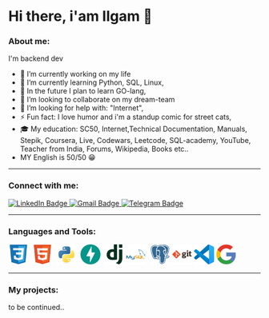 <h1>Hi there, i'am Ilgam 👋</h1>


<h3>About me:</h3> 
    <p>I'm backend dev</p> 
   
  - 🔭 I’m currently working on my life 
  - 🌱 I’m currently learning Python, SQL, Linux, 
  - 📖 In the future I plan to learn GO-lang, 
  - 👯 I’m looking to collaborate on my dream-team
  - 🤔 I’m looking for help with:  "Internet", 
  - ⚡ Fun fact:  I love humor and  i'm a standup comic for street cats, 
  - 🎓 My education: SC50, Internet,Technical Documentation, Manuals, Stepik, Coursera, Live, Codewars, Leetcode, SQL-academy, YouTube, Teacher from India, Forums, Wikipedia, Books  etc.. 
  - MY English is 50/50 😁
  <hr>
  <h3>Connect with me:</h3>          
<div id="badges">
  <a href="https://www.linkedin.com/in/ilgam-khisam-2881b6266/">
    <img src="https://img.shields.io/badge/LinkedIn-blue?style=for-the-badge&logo=linkedin&logoColor=white" alt="LinkedIn Badge"/>
  </a>
  <a href="mailto:ilgamkhisam@gmail.com">
    <img src="https://img.shields.io/badge/Gmail-red?style=for-the-badge&logo=Gmail&logoColor=white" alt="Gmail Badge"/>
  </a>
  <a href="https://t.me/ilgamkhisam">
    <img src="https://img.shields.io/badge/Telegram-blue?style=for-the-badge&logo=telegram&logoColor=white" alt="Telegram Badge"/>
  </a>
</div>
  <hr>
<h3> Languages and Tools:</h3>
<div>
  <img src="https://github.com/devicons/devicon/blob/master/icons/css3/css3-original.svg"  title="CSS3" alt="CSS" width="40" height="40"/>&nbsp;
  <img src="https://github.com/devicons/devicon/blob/master/icons/html5/html5-original.svg" title="HTML5" alt="HTML" width="40" height="40"/>&nbsp;
  <img src="https://github.com/devicons/devicon/blob/master/icons/python/python-original.svg" title="Python" alt="Python" width="40" height="40"/>&nbsp;
  <img src="https://github.com/devicons/devicon/blob/master/icons/fastapi/fastapi-original.svg" title="FastApi" alt="FastApi" width="40" height="40"/>&nbsp;
  <img src="https://github.com/devicons/devicon/blob/master/icons/django/django-plain.svg" title="django" **alt="django" width="40" height="40"/>
  <img src="https://github.com/devicons/devicon/blob/master/icons/mysql/mysql-original-wordmark.svg" title="MySQL"  alt="MySQL" width="40" height="40"/>&nbsp;
  <img src="https://github.com/devicons/devicon/blob/master/icons/postgresql/postgresql-plain.svg" title="postgresql" **alt="postgresql" width="40" height="40"/>
  <img src="https://github.com/devicons/devicon/blob/master/icons/git/git-original-wordmark.svg" title="Git" **alt="Git" width="40" height="40"/>
  <img src="https://github.com/devicons/devicon/blob/master/icons/vscode/vscode-original.svg" title="VSCode" **alt="VSCode" width="40" height="40"/>
  <img src="https://github.com/devicons/devicon/blob/master/icons/google/google-original.svg" title="searchGoogle" **alt="seacrhGoogle" width="40" height="40"/>
  
</div> 
<hr> 
  <h3> My projects: </h3>
    <p>to be continued..</p>
    
